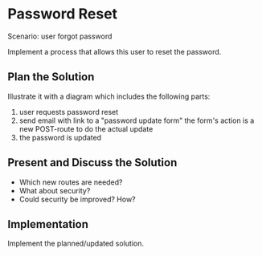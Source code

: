 # Password Reset

Scenario: user forgot password

Implement a process that allows this user to reset the password.

## Plan the Solution
Illustrate it with a diagram which includes the following parts:
1. user requests password reset
2. send email with link to a "password update form"
   the form's action is a new POST-route to do the actual update
3. the password is updated

## Present and Discuss the Solution
- Which new routes are needed?
- What about security?
- Could security be improved? How?

## Implementation
Implement the planned/updated solution.
